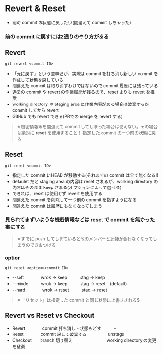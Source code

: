 # Revert & Reset
- 前の commit の状態に戻したい(間違えて commit しちゃった)
### 前の commit に戻すには2通りのやり方がある
## Revert
    git revert <commit ID>
- 「元に戻す」という意味だが、実際は commit を打ち消し新しい commit を作成して状態を戻している
- 間違えた commit は取り消すわけではないので commit 履歴には残っている
- 過去の commit や revert の作業履歴が残るので、reset よりも revert を推奨
- working directory や staging area に作業内容がある場合は破棄するか commit してから revert
- GitHub でも revert できる(PRでの merge を revert する)
> ※ 機密情報等を間違えて commit してしまった場合は使えない。その場合は絶対に **reset** を使用すること！
指定した commit の一つ前の状態に戻る
## Reset
    git reset <commit ID>
- 指定した commit にHEAD が移動する(それまでの commit は全て無くなる!)
- defaulet だと staging area の内容は reset されるが、working directory の内容はそのまま keep される(オプションによって選べる)
- できれば、reset は使用せず revert を使用する
- 間違えた commit を削除して一つ前の commit を指すようになる
- 間違えた commit は履歴にもなくなってしまう
### 見られてまずいような機密情報などは reset で commit を無かった事にする
> ※ すでに push してしまていると他のメンバーと辻褄が合わなくなってしまうのできおつける
### option
    git reset <option><commit ID>
- --soft　　　　wrok → keep　　　stag → keep
- --mixde　　　wrok → keep　　　stag → reset　(default)
- --hard　　　　wrok → reset　　　stag → reset
> ※ 「リセット」は指定した commit と同じ状態に上書きされる$
## Revert vs Reset vs Checkout
- Revert　　　　commit 打ち消し・状態もどす　　　-
- Reset　　　　commit 戻して破棄する　　　　　unstage
- Checkout　　branch 切り替え　　　　　　　　working directory の変更を破棄
